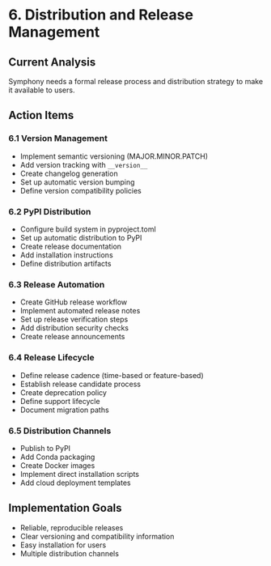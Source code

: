 # 6. Distribution and Release Management

## Current Analysis
Symphony needs a formal release process and distribution strategy to make it available to users.

## Action Items

### 6.1 Version Management
- Implement semantic versioning (MAJOR.MINOR.PATCH)
- Add version tracking with `__version__`
- Create changelog generation
- Set up automatic version bumping
- Define version compatibility policies

### 6.2 PyPI Distribution
- Configure build system in pyproject.toml
- Set up automatic distribution to PyPI
- Create release documentation
- Add installation instructions
- Define distribution artifacts

### 6.3 Release Automation
- Create GitHub release workflow
- Implement automated release notes
- Set up release verification steps
- Add distribution security checks
- Create release announcements

### 6.4 Release Lifecycle
- Define release cadence (time-based or feature-based)
- Establish release candidate process
- Create deprecation policy
- Define support lifecycle
- Document migration paths

### 6.5 Distribution Channels
- Publish to PyPI
- Add Conda packaging
- Create Docker images
- Implement direct installation scripts
- Add cloud deployment templates

## Implementation Goals
- Reliable, reproducible releases
- Clear versioning and compatibility information
- Easy installation for users
- Multiple distribution channels